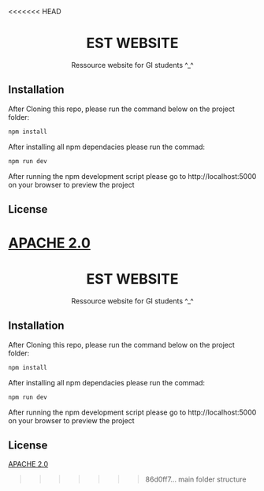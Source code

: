<<<<<<< HEAD
<center>

# EST WEBSITE

Ressource website for GI students ^\_^

</center>

## Installation

After Cloning this repo, please run the command below on the project folder:

```bash
npm install
```

After installing all npm dependacies please run the commad:

```bash
npm run dev
```

After running the npm development script please go to http://localhost:5000 on your browser to preview the project

## License

[APACHE 2.0](https://choosealicense.com/licenses/apache-2.0/)
=======
<center>

# EST WEBSITE

Ressource website for GI students ^\_^

</center>

## Installation

After Cloning this repo, please run the command below on the project folder:

```bash
npm install
```

After installing all npm dependacies please run the commad:

```bash
npm run dev
```

After running the npm development script please go to http://localhost:5000 on your browser to preview the project

## License

[APACHE 2.0](https://choosealicense.com/licenses/apache-2.0/)
>>>>>>> 86d0ff7... main folder structure
